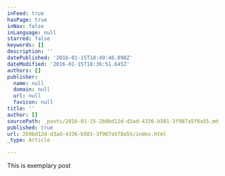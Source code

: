 ```yaml
---
inFeed: true
hasPage: true
inNav: false
inLanguage: null
starred: false
keywords: []
description: ''
datePublished: '2016-01-15T18:49:46.898Z'
dateModified: '2016-01-15T18:36:51.645Z'
authors: []
publisher:
  name: null
  domain: null
  url: null
  favicon: null
title: ''
author: []
sourcePath: _posts/2016-01-15-2b9bd12d-d3ad-4336-b501-3f987a5f8a55.md
published: true
url: 2b9bd12d-d3ad-4336-b501-3f987a5f8a55/index.html
_type: Article

---
```

This is exemplary post
